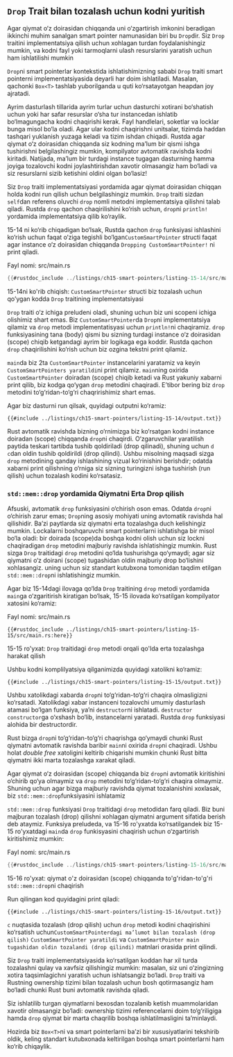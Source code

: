 ## `Drop` Trait bilan tozalash uchun kodni yuritish

Agar qiymat o‘z doirasidan chiqqanda uni o‘zgartirish imkonini beradigan ikkinchi muhim sanalgan smart pointer namunasidan biri bu `Drop`dir. Siz `Drop` traitini implementatsiya qilish uchun xohlagan turdan foydalanishingiz mumkin, va kodni fayl yoki tarmoqlarni ulash resurslarini yaratish uchun ham ishlatilishi mumkin 

`Drop`ni smart pointerlar kontekstida ishlatishimizning sababi `Drop` traiti smart pointerni implementatsiyasida deyarli har doim ishlatiladi. Masalan, qachonki `Box<T>` tashlab yuborilganda u quti ko‘rsatayotgan heapdan joy ajratadi.

Ayrim dasturlash tillarida ayrim turlar uchun dasturchi xotirani bo‘shatish uchun yoki har safar  resurslar o‘sha tur instancedan ishlatib bo‘lmagungacha kodni chaqirishi kerak. Fayl handlelari, soketlar va locklar bunga misol bo‘la oladi. Agar ular kodni chaqirishni unitsalar, tizimda haddan tashqari yuklanish yuzaga keladi va tizim ishdan chiqadi. Rustda agar qiymat o‘z doirasidan chiqqanda siz kodning ma’lum bir qismi ishga tushirishni belgilashingiz mumkin, kompilyator avtomatik ravishda kodni kiritadi. Natijada, ma’lum bir turdagi instance tugagan dasturning hamma joyiga tozalovchi kodni joylashtirishdan xavotir olmasangiz ham bo‘ladi va siz resurslarni sizib ketishini oldini olgan bo‘lasiz!

Siz `Drop` traiti implementatsiyasi yordamida agar qiymat doirasidan chiqqan holda kodni run qilish uchun belgilashingiz mumkin. `Drop` traiti sizdan `self`dan referens oluvchi `drop` nomli metodni implementatsiya qilishni talab qiladi. Rustda `drop` qachon chaqirilishini ko‘rish uchun, `drop`ni `println!` yordamida implementatsiya qilib ko‘raylik.

15-14 ni ko‘rib chiqadigan bo‘lsak, Rustda qachon `drop` funksiyasi ishlashini ko‘rish uchun faqat o‘ziga tegishli bo‘lgan`CustomSmartPointer` structi faqat agar instance o‘z doirasidan chiqqanda `Dropping CustomSmartPointer!` ni print qiladi.

<span class="filename">Fayl nomi: src/main.rs</span>

```rust
{{#rustdoc_include ../listings/ch15-smart-pointers/listing-15-14/src/main.rs}}
```

<span class="caption">15-14ni ko'rib chiqish: `CustomSmartPointer` structi biz tozalash uchun qo’ygan kodda `Drop` traitining implementatsiyasi</span>

`Drop` traiti o‘z ichiga preludeni oladi, shuning uchun biz uni scopeni ichiga olishimiz shart emas. Biz `CustomSmartPointer`da `Drop`ni implementatsiya qilamiz va `drop` metodi implementatisyasi uchun `println!`ni chaqiramiz. `drop` funksiyasining tana (body) qismi bu sizning turdagi instance o‘z doirasidan (scope) chiqib ketgandagi ayrim bir logikaga ega koddir. Rustda qachon `drop` chaqirilishini ko‘rish uchun biz ozgina tekstni print qilamiz.

`main`da biz 2ta `CustomSmartPointer` instancelarini yaratamiz va keyin `CustomSmartPointers yaratildi`ni print qilamiz. `main`ning oxirida `CustomSmartPointer` doiradan (scope) chiqib ketadi va Rust yakuniy xabarni print qilib, biz kodga qo‘ygan `drop` metodini chaqiradi. E’tibor bering biz `drop` metodini to‘g‘ridan-to‘g‘ri chaqririshimiz shart emas.

Agar biz dasturni run qilsak, quyidagi outputni ko‘ramiz:

```console
{{#include ../listings/ch15-smart-pointers/listing-15-14/output.txt}}
```

Rust avtomatik ravishda bizning o‘rnimizga biz ko‘rsatgan kodni instance doiradan (scope) chiqqanda `drop`ni chaqirdi. O‘zgaruvchilar yaratilish paytida teskari tartibda tushib qoldiriladi (drop qilinadi), shuning uchun `d` `c`dan oldin tushib qoldirildi (drop qilindi). Ushbu misolning maqsadi sizga `drop` metodining qanday ishlashining vizual ko‘rinishini berishdir; odatda xabarni print qilishning o‘rniga siz sizning turingizni ishga tushirish (run qilish) uchun tozalash kodini ko‘rsatasiz. 

### `std::mem::drop` yordamida Qiymatni Erta Drop qilish

Afsuski, avtomatik `drop` funksiyasini o‘chirish oson emas.  Odatda `drop`ni o‘chirish zarur emas; `Drop`ning asosiy mohiyati uning avtomatik ravishda hal qilishidir. Ba’zi paytlarda siz qiymatni erta tozalashga duch kelishingiz mumkin. Lockalarni boshqaruvchi smart pointerlarni ishlatishga bir misol bo‘la oladi:  bir doirada (scope)da boshqa kodni olish uchun siz lockni chaqiradigan `drop` metodini majburiy ravishda ishlatishingiz mumkin. Rust sizga `Drop` traitidagi `drop` metodini qo‘lda tushurishga qo‘ymaydi; agar siz qiymatni o‘z doirani (scope) tugashidan oldin majburiy drop bo‘lishini xohlasangiz. uning uchun siz standart kutubxona tomonidan taqdim etilgan `std::mem::drop`ni ishlatishingiz mumkin.

Agar biz 15-14dagi ilovaga qo‘lda `Drop` traitining `drop` metodi yordamida `main`ga o‘zgaritirish kiratigan bo‘lsak, 15-15 ilovada ko‘rsatilgan kompilyator xatosini ko‘ramiz:

<span class="filename">Fayl nomi: src/main.rs</span>

```rust,ignore,does_not_compile
{{#rustdoc_include ../listings/ch15-smart-pointers/listing-15-15/src/main.rs:here}}
```

<span class="caption"> 15-15 ro'yxat: `Drop` traitidagi `drop` metodi orqali qo'lda erta tozalashga harakat qilish</span>

Ushbu kodni komplilyatsiya qilganimizda quyidagi xatolikni ko‘ramiz:

```console
{{#include ../listings/ch15-smart-pointers/listing-15-15/output.txt}}
```

Ushbu xatolikdagi xabarda `drop`ni to‘g‘ridan-to‘g‘ri chaqira olmasligizni ko‘rsatadi. Xatolikdagi xabar instanceni tozalovchi umumiy dasturlash atamasi bo‘lgan funksiya, ya’ni `destructor`ni ishlatadi. `destructor` `constructor`ga o‘xshash bo‘lib, instancelarni yaratadi. Rustda `drop` funksiyasi alohida bir destructordir. 

Rust bizga `drop`ni to‘g‘ridan-to‘g‘ri chaqrishga qo‘ymaydi chunki Rust qiymatni avtomatik ravishda baribir `main`ni oxirida `drop`ni chaqiradi. Ushbu holat *double free* xatoligini keltirib chiqarishi mumkin chunki Rust bitta qiymatni ikki marta tozalashga xarakat qiladi.

Agar qiymat o‘z doirasidan (scope) chiqqanda biz `drop`ni avtomatik kiritishini o‘chirib qo‘ya olmaymiz va `drop` metodini to‘g‘ridan-to‘g‘ri chaqira olmaymiz. Shuning uchun agar bizga majburiy ravishda qiymat tozalanishini xoxlasak, biz `std::mem::drop`funksiyasini ishlatamiz

`std::mem::drop` funksiyasi `Drop` traitidagi `drop` metodidan farq qiladi. Biz buni majburan tozalash (drop) qilishni xohlagan qiymatni argument sifatida berish deb ataymiz. Funksiya preludeda, va 15-16 ro'yxatda ko‘rsatilgandek biz 15-15 ro'yxatdagi `main`da `drop` funkisyasini chaqirish uchun o‘zgartirish kiritishimiz mumkin:

<span class="filename">Fayl nomi: src/main.rs</span>

```rust
{{#rustdoc_include ../listings/ch15-smart-pointers/listing-15-16/src/main.rs:here}}
```

<span class="caption"> 15-16 ro'yxat: qiymat o'z doirasidan (scope) chiqqanda to'g'ridan-to'g'ri `std::mem::drop`ni chaqirish </span>

Run qilingan kod quyidagini print qiladi:

```console
{{#include ../listings/ch15-smart-pointers/listing-15-16/output.txt}}
```

`c` nuqtasida tozalash (drop qilish) uchun `drop` metodi kodini chaqirishini ko‘rsatish uchun`CustomSmartPointerdagi ma’lumot bilan tozalash (drop qilish)` `CustomSmartPointer yaratildi` va `CustomSmartPointer main tugashidan oldin tozalandi (drop qilindi)` matnlari orasida print qilindi.

Siz `Drop` traiti implementatsiyasida ko‘rsatilgan koddan har xil turda tozalashni qulay va xavfsiz qilishingiz mumkin: masalan, siz uni o‘zingizning xotira taqsimlagichni yaratish uchun ishlatsangiz bo‘ladi. `Drop` traiti va Rustning ownership tizimi bilan tozalash uchun bosh qotirmasangiz ham bo‘ladi chunki Rust buni avtomatik ravishda qiladi.

Siz ishlatilib turgan qiymatlarni bexosdan tozalanib ketish muammolaridan xavotir olmasangiz bo‘ladi: ownership tizimi referencelarni doim to‘g‘riligiga hamda `drop` qiymat bir marta chaqrilib boshqa ishlatilmasligini ta’minlaydi.

Hozirda biz `Box<T>`ni va smart pointerlarni ba’zi bir xususiyatlarini tekshirib oldik, keling standart kutubxonada keltirilgan boshqa smart pointerlarni ham ko‘rib chiqaylik.